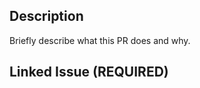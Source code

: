 ## Description

Briefly describe what this PR does and why.

## Linked Issue (REQUIRED)

<!-- 
REQUIRED: Link to the issue this PR addresses in the Development section or PR title using one of these formats:
- Fixes #123 (for bug fixes)
- Closes #456 (for features)  
- Resolves #789 (for other changes)
-->
